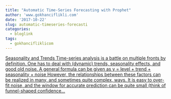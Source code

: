 ```yaml
---
title: "Automatic Time-Series Forecasting with Prophet"
author: 'www.gokhanciflikli.com'
date: '2017-10-22'
slug: automatic-timeseries-forecasti
categories:
  - bloglink
tags:
  - gokhancifliklicom
---
```


[Seasonality and Trends Time-series analysis is a battle on multiple fronts by definition. One has to deal with (dynamic) trends, seasonality effects, and good old noise. A general formula can be given as y = level + trend + seasonality + noise However, the relationships between these factors can be realized in many, and sometimes quite complex, ways. It is easy to over-fit noise, and the window for accurate prediction can be quite small (think of funnel-shaped confidence...<click to read more>](https://www.gokhan.io/post/prophet/)

